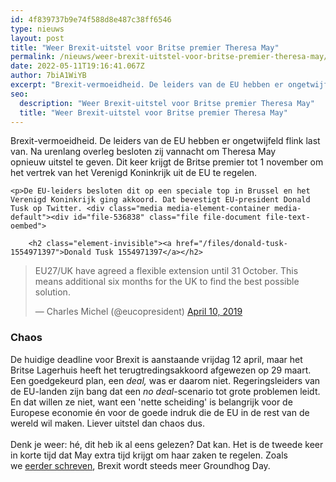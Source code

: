 ```yaml
---
id: 4f839737b9e74f588d8e487c38ff6546
type: nieuws
layout: post
title: "Weer Brexit-uitstel voor Britse premier Theresa May"
permalink: /nieuws/weer-brexit-uitstel-voor-britse-premier-theresa-may/
date: 2022-05-11T19:16:41.067Z
author: 7biA1WiYB
excerpt: "Brexit-vermoeidheid. De leiders van de EU hebben er ongetwijfeld flink last van. Na urenlang overleg besloten zij vannacht om Theresa May opnieuw uitstel te geven. Dit keer krijgt de Britse premier tot 1 november om het vertrek van het Verenigd Koninkrijk uit de EU te regelen.  "
seo:
  description: "Weer Brexit-uitstel voor Britse premier Theresa May"
  title: "Weer Brexit-uitstel voor Britse premier Theresa May"
---
```

Brexit-vermoeidheid. De leiders van de EU hebben er ongetwijfeld flink last van. Na urenlang overleg besloten zij vannacht om Theresa May opnieuw uitstel te geven. Dit keer krijgt de Britse premier tot 1 november om het vertrek van het Verenigd Koninkrijk uit de EU te regelen.  

    <p>De EU-leiders besloten dit op een speciale top in Brussel en het Verenigd Koninkrijk ging akkoord. Dat bevestigt EU-president Donald Tusk op Twitter. <div class="media media-element-container media-default"><div id="file-536838" class="file file-document file-text-oembed">

        <h2 class="element-invisible"><a href="/files/donald-tusk-1554971397">Donald Tusk 1554971397</a></h2>
    
  
  <div class="content">
    
<blockquote class="twitter-tweet" data-width="550"><p lang="en" dir="ltr">EU27/UK have agreed a flexible extension until 31 October. This means additional six months for the UK to find the best possible solution.</p>&mdash; Charles Michel (@eucopresident) <a href="https://twitter.com/eucopresident/status/1116128110557134848?ref_src=twsrc%5Etfw">April 10, 2019</a></blockquote>
<script async="" src="https://platform.twitter.com/widgets.js" charset="utf-8"></script>
  </div>

  
</div>
</div>
<h3>Chaos</h3>
<p>De huidige deadline voor Brexit is aanstaande vrijdag 12 april, maar het Britse Lagerhuis heeft het terugtredingsakkoord afgewezen op 29 maart. Een goedgekeurd plan, een <em>deal, </em>was er daarom niet. Regeringsleiders van de EU-landen zijn bang dat een <em>no deal</em>-scenario tot grote problemen leidt. En dat willen ze niet, want een 'nette scheiding' is belangrijk voor de Europese economie én voor de goede indruk die de EU in de rest van de wereld wil maken. Liever uitstel dan chaos dus.<br><br>Denk je weer: hé, dit heb ik al eens gelezen? Dat kan. Het is de tweede keer in korte tijd dat May extra tijd krijgt om haar zaken te regelen. Zoals we <a href="https://7dagen.netlify.app/nieuws/weer-nee-voor-may" target="_blank">eerder schreven</a>, Brexit wordt steeds meer Groundhog Day.</p>  
